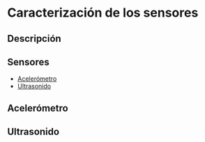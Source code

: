 # Caracterización de los sensores

## Descripción 

## Sensores
- [Acelerómetro](#acelerómetro)
- [Ultrasonido](#ultrasonido)

## Acelerómetro

## Ultrasonido

